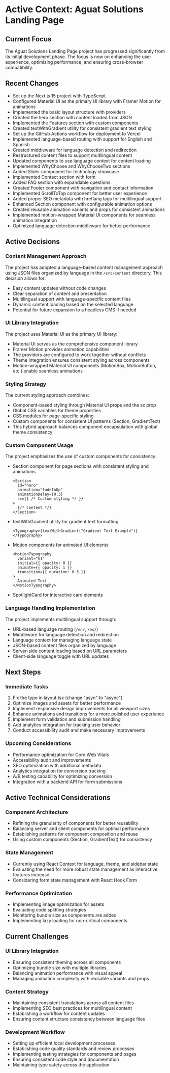 # Active Context: Aguat Solutions Landing Page

## Current Focus

The Aguat Solutions Landing Page project has progressed significantly from its initial development phase. The focus is now on enhancing the user experience, optimizing performance, and ensuring cross-browser compatibility.

## Recent Changes

- Set up the Next.js 15 project with TypeScript
- Configured Material UI as the primary UI library with Framer Motion for animations
- Implemented the basic layout structure with providers
- Created the hero section with content loaded from JSON
- Implemented the Features section with custom components
- Created textWithGradient utility for consistent gradient text styling
- Set up the GitHub Actions workflow for deployment to Vercel
- Implemented language-based routing with support for English and Spanish
- Created middleware for language detection and redirection
- Restructured content files to support multilingual content
- Updated components to use language context for content loading
- Implemented WhyChoose and WhyChooseTwo sections
- Added Slider component for technology showcase
- Implemented Contact section with form
- Added FAQ section with expandable questions
- Created Footer component with navigation and contact information
- Implemented ScrollToTop component for better user experience
- Added proper SEO metadata with hreflang tags for multilingual support
- Enhanced Section component with configurable animation options
- Created reusable animation variants and props for consistent animations
- Implemented motion-wrapped Material UI components for seamless animation integration
- Optimized language detection middleware for better performance

## Active Decisions

### Content Management Approach

The project has adopted a language-based content management approach using JSON files organized by language in the `/src/content` directory. This decision allows for:

- Easy content updates without code changes
- Clear separation of content and presentation
- Multilingual support with language-specific content files
- Dynamic content loading based on the selected language
- Potential for future expansion to a headless CMS if needed

### UI Library Integration

The project uses Material UI as the primary UI library:

- Material UI serves as the comprehensive component library
- Framer Motion provides animation capabilities
- The providers are configured to work together without conflicts
- Theme integration ensures consistent styling across components
- Motion-wrapped Material UI components (MotionBox, MotionButton, etc.) enable seamless animations

### Styling Strategy

The current styling approach combines:

- Component-based styling through Material UI props and the sx prop
- Global CSS variables for theme properties
- CSS modules for page-specific styling
- Custom components for consistent UI patterns (Section, GradientText)
- This hybrid approach balances component encapsulation with global theme consistency

### Custom Component Usage

The project emphasizes the use of custom components for consistency:

- Section component for page sections with consistent styling and animations
  ```tsx
  <Section
    id="hero"
    animation="fadeInUp"
    animationDelay={0.3}
    sx={{ /* Custom styling */ }}
  >
    {/* Content */}
  </Section>
  ```
- textWithGradient utility for gradient text formatting
  ```tsx
  <Typography>{textWithGradient("Gradient Text Example")}</Typography>
  ```
- Motion components for animated UI elements
  ```tsx
  <MotionTypography
    variant="h1"
    initial={{ opacity: 0 }}
    animate={{ opacity: 1 }}
    transition={{ duration: 0.5 }}
  >
    Animated Text
  </MotionTypography>
  ```
- SpotlightCard for interactive card elements

### Language Handling Implementation

The project implements multilingual support through:

- URL-based language routing (`/en/`, `/es/`)
- Middleware for language detection and redirection
- Language context for managing language state
- JSON-based content files organized by language
- Server-side content loading based on URL parameters
- Client-side language toggle with URL updates

## Next Steps

### Immediate Tasks

1. Fix the typo in layout.tsx (change "asyn" to "async")
2. Optimize images and assets for better performance
3. Implement responsive design improvements for all viewport sizes
4. Enhance animations and transitions for a more polished user experience
5. Implement form validation and submission handling
6. Add analytics integration for tracking user behavior
7. Conduct accessibility audit and make necessary improvements

### Upcoming Considerations

- Performance optimization for Core Web Vitals
- Accessibility audit and improvements
- SEO optimization with additional metadata
- Analytics integration for conversion tracking
- A/B testing capability for optimizing conversion
- Integration with a backend API for form submissions

## Active Technical Considerations

### Component Architecture

- Refining the granularity of components for better reusability
- Balancing server and client components for optimal performance
- Establishing patterns for component composition and reuse
- Using custom components (Section, GradientText) for consistency

### State Management

- Currently using React Context for language, theme, and sidebar state
- Evaluating the need for more robust state management as interactive features increase
- Considering form state management with React Hook Form

### Performance Optimization

- Implementing image optimization for assets
- Evaluating code splitting strategies
- Monitoring bundle size as components are added
- Implementing lazy loading for non-critical components

## Current Challenges

### UI Library Integration

- Ensuring consistent theming across all components
- Optimizing bundle size with multiple libraries
- Balancing animation performance with visual appeal
- Managing animation complexity with reusable variants and props

### Content Strategy

- Maintaining consistent translations across all content files
- Implementing SEO best practices for multilingual content
- Establishing a workflow for content updates
- Ensuring content structure consistency between language files

### Development Workflow

- Setting up efficient local development processes
- Establishing code quality standards and review processes
- Implementing testing strategies for components and pages
- Ensuring consistent code style and documentation
- Maintaining type safety across the application
